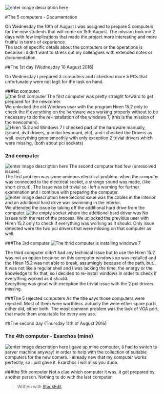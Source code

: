 

![enter image description here](https://musingsofashibe.files.wordpress.com/2015/10/mrrobotlogo.jpg)
  
#The 5 computers - Documentation

On Wednesday the 10th of August i was assigned to prepare 5 computers for the new students that will come on 15th August. The mission took me 2 days with few implications that made the project more interesting and more fruitful in terms of experience.   
The lack of specific details about the computers  or the operations is because i didn't want to stress out my colleagues with extended notes or documentation.
  
##The 1st day (Wednesday 10 August 2016)

On Wednesday i prepared 3 computers and i checked more 5 PCs that unfortunately were not legit for the task on hand.

###1st computer.   
![the first computer](https://lh3.googleusercontent.com/Y5W6-f1mnUJzp4Dz-WFr7q2lRLi6v0Sg2r2PLunHCJSDf8xaxBsQAxPb9lOSs-aeQoweikFjSJRho9GZ3t8RwDVnt1JEu8zcOtHfE6Ltu-eLnnmtUo1dAl0HZD5g4b0pz_3OiDE7kNei2ofxLEjNKZu587qN9UgKgqnQ89n5fDr9DmZkHIOGeeBCOwtTBnusIWge9t8hqcSdnfcAHKhXhB1ARUogyhPAABbL3x7q1B_e09tl4nQNTLdq3jg40TX84iPlXkGpC28J8F3e6mrsT8kgg_vi_OiGilmU8yETNheUKjRFldMusC-mMBlpvM7-EktNNjNgaJzVHgEG9ZtNTiYZvzBPWwkjPUHKG3nq8JgZSanfr8iR3hYnOxkrOoBwBMZPNczUxR5JJfh__zCAns5lgFxnzobwWfz0p9I5PQ3P9zLwn9LChftVvkR9gvMCnzaB6GKw4UDxAH4Tyep_8nnfsCan6_otZ4N7k0b8cNUXDwOdw9iLXqOMrmpY83InzUpEVq79qJSsDGnyLXtknKy5i-90B2gyXLU1mxyGGp-fTh093BWsB4DTDJT-VBr1Kq5Wrej0opAX8T5sKl1bIrbuNlq-hZA=w519-h923-no)
The first computer was pretty straight forward to get prepared for the newcomer.  
We unlocked the old Windows user with the program Hiren 15.2 only to check the if everything on the hardware was working properly without to be necessary to do the re-installation of the windows 7, (this is the mission of the newcomers).  
![Hiren 15.2 and Windows 7](https://lh3.googleusercontent.com/BlfyAoppSTDyhMGnT7MptCvgh8zXIVGF7rbw_EJb_6wNTsUwYHtxycwYfMTrgkp5a-5-_xfuoFAmuArX1crt9cbGHU08h_-9ZOO1hGzlk6bgwTsUFc9HCj3sb-ubzmT2rcbqh5nzZ-uUsUC8Cmt7SIQdQoo5UJxx5TasjT4bnodhjK_SK4WUEFd2blzplyy8lObFPDKO2rPm1V3YY_v1tcJfY5FufPpoKBZOdQeQZOr9XiOVLSFfk0rsCTF6sGfGbsKSba8DnIkybQNmTT-pxPBRaw4aJBHysWL2uoQTsOe9M70sq_-3KqxdA3v1MNU6T6Rt0xsjIstQfn4SXKiUbDWJ8DnrFR4f_NE3reaxeSN-rIQF11aoPKHXApOLmr2PdrnJxixG_Ot6WZNKirm6S16YmaxEFGTM-WsxHUN1KcClpVNIK8KlPNCuXrjIk5G7p6OFfd_z6pYD73VUHmShcFX0_9xwTxl4uY3yf1UnRKMJ9iKwvRdu3YQ4RCnspsMRurVdWOZXYqLu4PtJOaZUIi7f5EFaAGpoQ63qLEMvUz89wWiPTwKrijZAl-ELC84bq5OC3e194-OXCABFNNI2KKJG7DjMEZE=w1641-h923-no)
I checked part of the hardware manually, (sound, dvd drivers, monitor keyboard, etc), and i checked the Drivers as well. everything gone smoothly with only exception 2 trivial drivers which were missing, (both about pci sockets)  
  
### 2nd computer
![enter image description here](https://lh3.googleusercontent.com/sLygjKcuvfkONw98zn2yq-tgpfx_RP95y7WgiFHsKexYgf9ak-CDMEmMEH2hPX-8_muQnTmeWr-BIgpo_fujnh8u0UtHsNeoRRWasG65TEy5a5vX0zfU7G3BcmQQgo4AR-oSxmYy3Qgg860Zqtk3yEVHlt3GvvQLB8DwTZt9lsCTlr7sihr_O6XC1PIsi7oo8byOYGHDWvim2Gm7OWjxR6xehkGiUTqrM512rcLRoJ2tSKJMFPlFFOcmTgYgIqKVfTksAsLYkJjysVZJakO6pXnve6mkGSNpih09k7m45jRaxSpHBvCztQ_eJwh3mWkUMvuHCK9s4qHLDB8_ab2ApGuhinurCksjAs-N9WmzNDYxOmAhVLhk8fSRu4sWsnSsAnCq--QYSykyqcxat5MMzs3mvfY2x4kjFDDn6iAWJH_lsN-MtWXb_nvrr2fUi752fGbAUWYZAcJpn98h48V7KmemaYNZ-5s9AO0UTuhDu-QnlpclfxNFChl_LRIQ5Z_pH1N5nuSLhFQDP8YrSLRZ2Lv6LwHNSVvpMlwX5_oHm1UKtYeJFtkSpcBv_7-6ytPSeQsBFj_NP-zx8PCpsItYioLhGLHBOqY=w1641-h923-no)
The second computer had few (unresolved issues).  
The first problem was some ominous electrical problem. when the computer was connected to the electrical socket, a strange sound was made, (like short circuit). The issue was bit trivial so i left a warning for further examination and i continue with preparing the computer.   
![enter image description here](https://lh3.googleusercontent.com/cHJLR3dwCzoHVvQZhcZ2OdmG2KfrOMFOgivBf4AHd7dcElSo4ZyryK2qYPCQhST3wSRhgolQJ7Jyz1PEUlgXwa3_XJEcavgSqdUbbg5igTg8LHWXvm2O5o3RMtXvS4r5gcmzUkxV5PRT3oZeKUGM6wPYPVxPB369JWSnEhLHiXeNH3lSM8lXkzAhW_2iCOVM0eBfIIQqEu7iU0mbwD1zAsxCrJWVnfEu4v-0iF1ilH45vASuafGQPtjZu4wttilFt3Hs2ItdfFfSOF3RaRX15zSODLEKUD9pPDNpiXKQNEAvrB01QttS8eOAW61S-5FnakNP_ADQU19mDrPUPkJLmwZGAHCg336dx4citiSYEPRl-m1hJ_wPtCKeKqF30JJKfcuq51xuPIpGihsmpA0en-oqKXarpG9XSsp2GkRWMLdL6rQtIwiowMHZ9g0Jp6y7kJISj1c3UokZMTeXy_iK8Bwob2-E982SOnpLd53yX4YXFM9_w8793IYF-NMbD-lW1rp5nZNrSQY7odta8ugvqtsjHFJWpfrm2ihZta20BXWGGXji8mgF5bbEQ6FjFU0wrAkTaUsCI4GtwMblJ_jgWhfUFPjHzH4=w519-h923-no) 
Second issue was the cables in the interior and an additional hard drive was swimming in the interior.  
We attended the issue by taking off the additional  hard drive from the computer.
![the empty socket where the additional hard driver was](https://lh3.googleusercontent.com/RBuottQsfxaaK6DWGbC5EBT3FkL-AjXKWne2hJIGIvB03xr2xLHPcsC0vql3tw0RBgG3M7q_2ciGZ9Hwkvn-pkJwdUnj4oFZi7r4POFbYrc52Y9u5n5ooK1BIoHmM6-7CegPEx-VR0W3Q4LgCBd-S2vSGBF2T8sShRnLwc4lMat2M1IB4rt-hs1eqjx-Xy8TLAlNTL8WDcQe31vJx7-2A0ybg4jAgq4gqeVrCqqwm9d9SVjrknqkgfshlm67A6IwR9H-wPjwdgzxa2xZTwwQYYR2w0IAF97rCin4SJhUF-tNPBd4BiUOdQKZMrt1IiiELaHlH-7O8GpTPRmjwU9wEoWMq0gv_8xzfCJmPOQp9zoB6kFRn76gj6BSzFHl2DyFLWyPn49Wt9BjOzKMIJRq1li4mojHl-E6V1jiYacS9Qnu_tpOJi6J8_GNe9lpwGnkkset8n75P0yVbMI9sZaMB4WfTVpiq2JoD3RzKFzIqV5Zc6sNcj-GwNBmorKWHBqvR8kVmYfFG89eYZq2TSi7Qv5ToGCzVyJMsEzCegZTXWPHoUSzJSqnyN32VMm6fJIYqAyghjqTgiheSKZl6WeCNaRzf_gOdrw=w519-h923-no)
No issues with the rest of the process. We unlocked the previous user with Hiren 15.2 only to check if everything was working as it should.
Only issue detected were the two pci drivers that were missing on that computer as well.  
  
###The 3rd computer
![The thrid computer is installing windows 7](https://lh3.googleusercontent.com/XJutX_VqDx5VEAYgo8Y5Fa0jb0g_zjvyiL9DC9OkXfMxWz7Nd0V1Pw9MEesazyQ-x8ARqTp_E_6P_EuimkcJyBVcncV-uo2y_D0ipg-46VeZBKpDfkrdcIce6ucihgd6sVYhDpQI4xhhQhU6-CVuvjnZG9issJIFktoxBwjg3nyjF_zqPC86BHSJSOEHk6SEKW6XI7wqd-5uO4BxjQy8Zcc-bxApFooDzRMOqQnTUmuxL8GOSrBOz6y0SJHShD3wieOAzvRTsdBA88BLSbdQANpeaUmo8mbliXOhpkGeYRu8SSZcntwSl4F6X8rxvgqk4kFFTH0-MkLKiFESDkuGdaRJZDrL6yPTkkogOuFJfinxD_1tEaEa9zSbcZaEbqn8En86j2iTTOcOOlqAR43V_qU4MUu8IA-e-Vti3gcuFQEombahy4bGO-NXrWs51Ug5KNiio8B3D_sbGhPPEaWX3gHTF9bBL-N1zyrRRYHC7StH8LJ68atNma8PVhKIqIn4N-k5QWqnDrvTfWg11xqfJapae37vErVIrHrXV-0QnpzFAU7LSt0e1tQw-VnjYoPRAg4SskOnp16gBaNujBg9dhRh3WZz0B8=w1641-h923-no)
  
The third computer didn't had any technical issue but to use the Hiren 15.2 was not an option because on this computer windows xp was installed and the Hiren 15.2 was not able to break, assumingly because of the path, but... it was not like a regular shell and i was lacking the time, the energy or the knowledge to fix that, so i decided to re-install windows in order to check if everything worked as it should.   
Everything was great with exception the trivial issue with the 2 pci drivers missing.
  
###The 5 rejected computers
As the title says those computers were rejected. Most of them were worthless. actually the were either spare parts, either old, either both. The most common problem was the lack of VGA port, that made them unsuitable for every any use.

##The second day (Thursday 11th of August 2016)
### The 4th computer - Exarchos (mine)
![enter image description here](https://img.buzzfeed.com/buzzfeed-static/static/2015-01/26/21/enhanced/webdr09/enhanced-1014-1422325554-19.jpg)
I gave up mine computer, (i had to switch to server machine anyway) in order to help with the collection of suitable computers for the new comers. i already new that my computer works perfectly, so i just gave it. Exarchos i will miss you dude.

###the 5th computer
Not a clue which computer it was, it got prepared by another person. Nothing to do with the last computer.

> Written with [StackEdit](https://stackedit.io/).